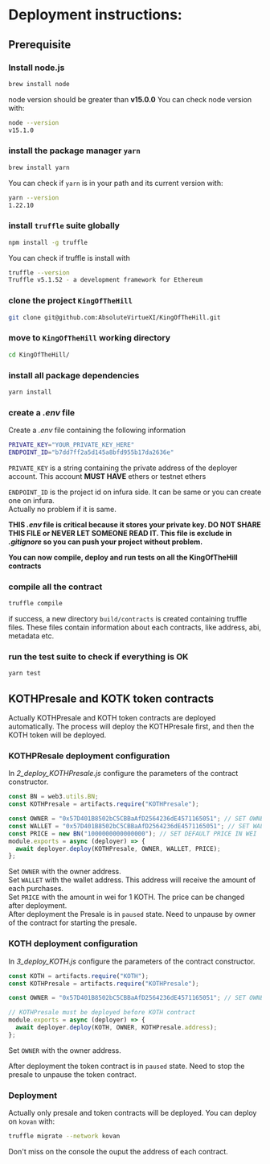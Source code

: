# Deployment instructions:

## Prerequisite

### Install node.js

```zsh
brew install node
```

node version should be greater than **v15.0.0**
You can check node version with:

```zsh
node --version
v15.1.0
```

### install the package manager `yarn`

```zsh
brew install yarn
```

You can check if `yarn` is in your path and its current version with:

```zsh
yarn --version
1.22.10
```

### install `truffle` suite globally

```zsh
npm install -g truffle
```

You can check if truffle is install with

```zsh
truffle --version
Truffle v5.1.52 - a development framework for Ethereum
```

### clone the project `KingOfTheHill`

```zsh
git clone git@github.com:AbsoluteVirtueXI/KingOfTheHill.git
```

### move to `KingOfTheHill` working directory

```zsh
cd KingOfTheHill/
```

### install all package dependencies

```zsh
yarn install
```

### create a _.env_ file

Create a _.env_ file containing the following information

```zsh
PRIVATE_KEY="YOUR_PRIVATE_KEY_HERE"
ENDPOINT_ID="b7dd7ff2a5d145a8bfd955b17da2636e"
```

`PRIVATE_KEY` is a string containing the private address of the deployer account.
This account **MUST HAVE** ethers or testnet ethers

`ENDPOINT_ID` is the project id on infura side. It can be same or you can create one on infura.  
Actually no problem if it is same.

**THIS _.env_ file is critical because it stores your private key. DO NOT SHARE THIS FILE or NEVER LET SOMEONE READ IT. This file is exclude in _.gitignore_ so you can push your project without problem.**

**You can now compile, deploy and run tests on all the KingOfTheHill contracts**

### compile all the contract

```zsh
truffle compile
```

if success, a new directory `build/contracts` is created containing truffle files.
These files contain information about each contracts, like address, abi, metadata etc.

### run the test suite to check if everything is OK

```zsh
yarn test
```

## KOTHPresale and KOTK token contracts

Actually KOTHPresale and KOTH token contracts are deployed automatically.
The process will deploy the KOTHPresale first, and then the KOTH token will be deployed.

### KOTHPResale deployment configuration

In _2_deploy_KOTHPresale.js_ configure the parameters of the contract constructor.

```js
const BN = web3.utils.BN;
const KOTHPresale = artifacts.require("KOTHPresale");

const OWNER = "0x57D401B8502bC5CBBaAfD2564236dE4571165051"; // SET OWNER HERE
const WALLET = "0x57D401B8502bC5CBBaAfD2564236dE4571165051"; // SET WALLET HERE
const PRICE = new BN("1000000000000000"); // SET DEFAULT PRICE IN WEI
module.exports = async (deployer) => {
  await deployer.deploy(KOTHPresale, OWNER, WALLET, PRICE);
};
```

Set `OWNER` with the owner address.  
Set `WALLET` with the wallet address. This address will receive the amount of each purchases.  
Set `PRICE` with the amount in wei for 1 KOTH. The price can be changed after deployment.  
After deployment the Presale is in `paused` state. Need to unpause by owner of the contract for starting the presale.

### KOTH deployment configuration

In _3_deploy_KOTH.js_ configure the parameters of the contract constructor.

```js
const KOTH = artifacts.require("KOTH");
const KOTHPresale = artifacts.require("KOTHPresale");

const OWNER = "0x57D401B8502bC5CBBaAfD2564236dE4571165051"; // SET OWNER HERE

// KOTHPresale must be deployed before KOTH contract
module.exports = async (deployer) => {
  await deployer.deploy(KOTH, OWNER, KOTHPresale.address);
};
```

Set `OWNER` with the owner address.

After deployment the token contract is in `paused` state. Need to stop the presale to unpause the token contract.

### Deployment

Actually only presale and token contracts will be deployed.
You can deploy on `kovan` with:

```zsh
truffle migrate --network kovan
```

Don't miss on the console the ouput the address of each contract.
